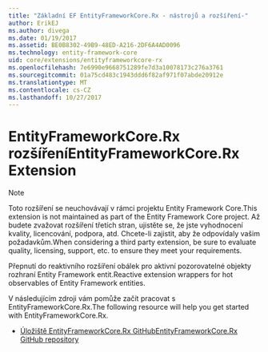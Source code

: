 ```yaml
---
title: "Základní EF EntityFrameworkCore.Rx - nástrojů a rozšíření-"
author: ErikEJ
ms.author: divega
ms.date: 01/19/2017
ms.assetid: BE0B8302-49B9-48ED-A216-2DF6A4AD0096
ms.technology: entity-framework-core
uid: core/extensions/entityframeworkcore-rx
ms.openlocfilehash: 7e6990e9668751289fe7d3a10078173c276a3761
ms.sourcegitcommit: 01a75cd483c1943ddd6f82af971f07abde20912e
ms.translationtype: MT
ms.contentlocale: cs-CZ
ms.lasthandoff: 10/27/2017
---
```

# <a name="entityframeworkcorerx-extension"></a><span data-ttu-id="69aae-102">EntityFrameworkCore.Rx rozšíření</span><span class="sxs-lookup"><span data-stu-id="69aae-102">EntityFrameworkCore.Rx Extension</span></span>

> [!NOTE]  
> <span data-ttu-id="69aae-103">Toto rozšíření se neuchovávají v rámci projektu Entity Framework Core.</span><span class="sxs-lookup"><span data-stu-id="69aae-103">This extension is not maintained as part of the Entity Framework Core project.</span></span> <span data-ttu-id="69aae-104">Až budete zvažovat rozšíření třetích stran, ujistěte se, že jste vyhodnocení kvality, licencování, podpora, atd. Chcete-li zajistit, aby že odpovídaly vašim požadavkům.</span><span class="sxs-lookup"><span data-stu-id="69aae-104">When considering a third party extension, be sure to evaluate quality, licensing, support, etc. to ensure they meet your requirements.</span></span>

<span data-ttu-id="69aae-105">Přepnutí do reaktivního rozšíření obálek pro aktivní pozorovatelné objekty rozhraní Entity Framework entit.</span><span class="sxs-lookup"><span data-stu-id="69aae-105">Reactive extension wrappers for hot observables of Entity Framework entities.</span></span>

<span data-ttu-id="69aae-106">V následujícím zdroji vám pomůže začít pracovat s EntityFrameworkCore.Rx.</span><span class="sxs-lookup"><span data-stu-id="69aae-106">The following resource will help you get started with EntityFrameworkCore.Rx.</span></span>
* [<span data-ttu-id="69aae-107">Úložiště EntityFrameworkCore.Rx GitHub</span><span class="sxs-lookup"><span data-stu-id="69aae-107">EntityFrameworkCore.Rx GitHub repository</span></span>](https://github.com/NickStrupat/EntityFramework.Rx/)
